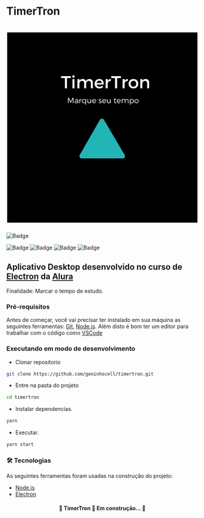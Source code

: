 # TimerTron

<h1 align="center">
  <img alt="TimerTron" title="#TimerTron" src="./assets/icon.png" />
</h1>

![Badge](https://img.shields.io/badge/APP-TimerTron-%23000000?style=for-the-badge&logo=ghost)

![Badge](https://img.shields.io/badge/license-MIT-brightgreen)
![Badge](https://img.shields.io/github/repo-size/geninhocell/timertron)
![Badge](https://img.shields.io/github/last-commit/geninhocell/timertron)
![Badge](https://img.shields.io/github/languages/count/geninhocell/timertron)

## Aplicativo Desktop desenvolvido no curso de [Electron](https://www.electronjs.org/) da [Alura](https://www.alura.com.br/)

Finalidade: Marcar o tempo de estudo.

### Pré-requisitos

Antes de começar, você vai precisar ter instalado em sua máquina as seguintes ferramentas:
[Git](https://git-scm.com), [Node.js](https://nodejs.org/en/).
Além disto é bom ter um editor para trabalhar com o código como [VSCode](https://code.visualstudio.com/)

### Executando em modo de desenvolvimento

- Clonar repositorio

```bash
git clone https://github.com/geninhocell/timertron.git
```

- Entre na pasta do projeto

```bash
cd timertron
```

- Instalar dependencias.

```bash
yarn
```

- Executar.

```bash
yarn start
```

### 🛠 Tecnologias

As seguintes ferramentas foram usadas na construção do projeto:

- [Node.js](https://nodejs.org/en/)
- [Electron](https://www.electronjs.org/)

<h4 align="center">
	🚧  TimerTron 🚀 Em construção...  🚧
</h4>
